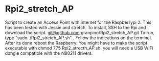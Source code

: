 # Rpi2_stretch_AP
Script to create an Access Point with internet for the Raspberrypi 2. This has been tested with Jessie and stretch. To install, SSH to the Rpi and download the script. git@github.com:granpino/Rpi2_stretch_AP.git To run, type "sudo ./Rpi2_stretch_AP.sh" . Follow the indications on the terminal. After its done reboot the Raspberry. You might have to make the script executable with chmod 775 Rpi2_strecth_AP.sh. you will need a USB WIFI dongle compatible with the nl80211 drivers.
